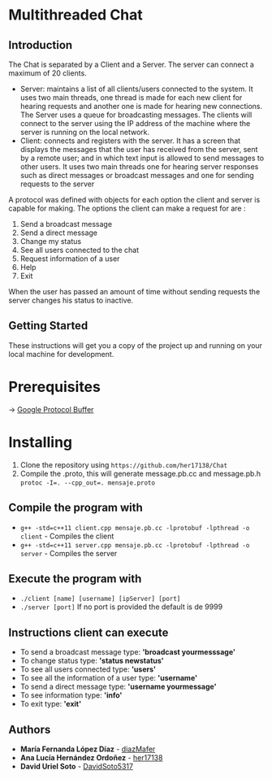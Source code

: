 # Multithreaded Chat 

## Introduction
The Chat is separated by a Client and a Server. The server can connect a maximum of 20 clients.
- Server: maintains a list of all clients/users connected to the system. It uses two main threads, one thread is made for each new client for hearing requests and another one is made for hearing new connections. The Server uses a queue for broadcasting messages. The clients will connect to the server using the IP address of the machine where the server is running on the local network. 
- Client: connects and registers with the server. It has a screen that displays the messages that the user has received from the server, sent by a remote user; and in which text input is allowed to send messages to other users. It uses two main threads one for hearing server responses such as direct messages or broadcast messages and one for sending requests to the server 

A protocol was defined with objects for each option the client and server is capable for making. The options the client can make a request for are :
 1. Send a broadcast message 
 2. Send a direct message
 3. Change my status 
 4. See all users connected to the chat
 5. Request information of a user
 6. Help
 7. Exit

When the user has passed an amount of time without sending requests the server changes his status to inactive.

## Getting Started
These instructions will get you a copy of the project up and running on your local machine for development.

# Prerequisites
-> [Google Protocol Buffer](https://nodejs.org/en/#home-downloadhead) 

# Installing
1. Clone the repository using `https://github.com/her17138/Chat`
2. Compile the .proto, this will generate message.pb.cc and message.pb.h `protoc -I=. --cpp_out=. mensaje.proto`

## Compile the program with 
- `g++ -std=c++11 client.cpp mensaje.pb.cc -lprotobuf -lpthread -o client` - Compiles the client
- `g++ -std=c++11 server.cpp mensaje.pb.cc -lprotobuf -lpthread -o server` - Compiles the server

## Execute the program with
- `./client [name] [username] [ipServer] [port]`
- `./server [port]` If no port is provided the default is de 9999

## Instructions client can execute
 - To send a broadcast message type: **'broadcast yourmesssage'**   
 - To change status type: **'status newstatus'**             
 - To see all users connected type: **'users'**                      
 - To see all the information of a user type: **'username'**      
 - To send a direct message type: **'username yourmessage'**
 - To see information type: **'info'**                             
 - To exit type: **'exit'**                                    


## Authors
* **María Fernanda López Díaz** - [diazMafer](https://github.com/diazMafer)
* **Ana Lucía Hernández Ordoñez** - [her17138](https://github.com/her17138)
* **David Uriel Soto** - [DavidSoto5317](https://github.com/DavidSoto5317)

